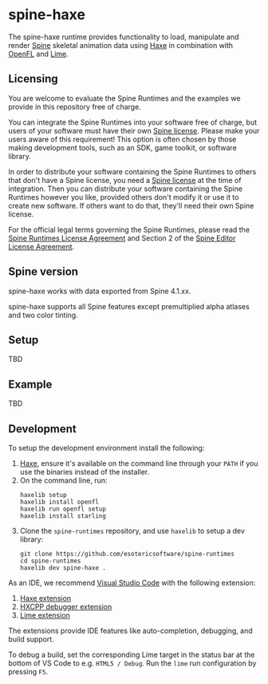 # spine-haxe

The spine-haxe runtime provides functionality to load, manipulate and render [Spine](http://esotericsoftware.com) skeletal animation data using [Haxe](https://haxe.org/) in combination with [OpenFL](https://www.openfl.org/) and [Lime](https://lime.openfl.org/).

## Licensing

You are welcome to evaluate the Spine Runtimes and the examples we provide in this repository free of charge.

You can integrate the Spine Runtimes into your software free of charge, but users of your software must have their own [Spine license](https://esotericsoftware.com/spine-purchase). Please make your users aware of this requirement! This option is often chosen by those making development tools, such as an SDK, game toolkit, or software library.

In order to distribute your software containing the Spine Runtimes to others that don't have a Spine license, you need a [Spine license](https://esotericsoftware.com/spine-purchase) at the time of integration. Then you can distribute your software containing the Spine Runtimes however you like, provided others don't modify it or use it to create new software. If others want to do that, they'll need their own Spine license.

For the official legal terms governing the Spine Runtimes, please read the [Spine Runtimes License Agreement](http://esotericsoftware.com/spine-runtimes-license) and Section 2 of the [Spine Editor License Agreement](http://esotericsoftware.com/spine-editor-license#s2).

## Spine version

spine-haxe works with data exported from Spine 4.1.xx.

spine-haxe supports all Spine features except premultiplied alpha atlases and two color tinting.

## Setup

TBD

## Example

TBD

## Development

To setup the development environment install the following:

1. [Haxe](https://haxe.org/download/), ensure it's available on the command line through your `PATH` if you use the binaries instead of the installer.
2. On the command line, run:
   ```
   haxelib setup
   haxelib install openfl
   haxelib run openfl setup
   haxelib install starling
   ```
3. Clone the `spine-runtimes` repository, and use `haxelib` to setup a dev library:
   ```
   git clone https://github.com/esotericsoftware/spine-runtimes
   cd spine-runtimes
   haxelib dev spine-haxe .
   ```

As an IDE, we recommend [Visual Studio Code](https://code.visualstudio.com/) with the following extension:

1. [Haxe extension](https://marketplace.visualstudio.com/items?itemName=nadako.vshaxe)
2. [HXCPP debugger extension](https://marketplace.visualstudio.com/items?itemName=vshaxe.hxcpp-debugger)
3. [Lime extension](https://marketplace.visualstudio.com/items?itemName=openfl.lime-vscode-extension)

The extensions provide IDE features like auto-completion, debugging, and build support.

To debug a build, set the corresponding Lime target in the status bar at the bottom of VS Code to e.g. `HTML5 / Debug`. Run the `lime` run configuration by pressing `F5`.
